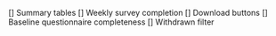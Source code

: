 [] Summary tables
[] Weekly survey completion
[] Download buttons
[] Baseline questionnaire completeness
[] Withdrawn filter
